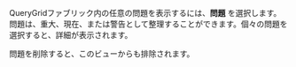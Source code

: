 QueryGridファブリック内の任意の問題を表示するには、**問題** を選択します。問題は、重大、現在、または警告として整理することができます。個々の問題を選択すると、詳細が表示されます。

問題を削除すると、このビューからも排除されます。

